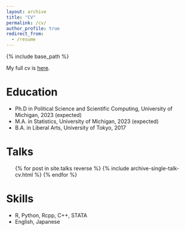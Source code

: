 ```yaml
---
layout: archive
title: "CV"
permalink: /cv/
author_profile: true
redirect_from:
  - /resume
---
```


{% include base_path %}

My full cv is [here](https://ksaki.github.io/files/saki_cv.pdf). 

Education
======
* Ph.D in Political Science and Scientific Computing, University of Michigan, 2023 (expected)
* M.A. in Statistics, University of Michigan, 2023 (expected)
* B.A. in Liberal Arts, University of Tokyo, 2017

  
Talks
======
  <ul>{% for post in site.talks reverse %}
    {% include archive-single-talk-cv.html %}
  {% endfor %}</ul>
  

Skills
======
* R, Python, Rcpp, C++, STATA
* English, Japanese
